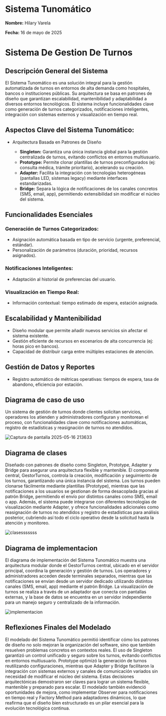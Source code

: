 # Sistema Tunomático

**Nombre:** Hilary Varela

**Fecha:** 16 de mayo de 2025  

# Sistema De Gestion De Turnos 

## Descripción General del Sistema

El Sistema Tunomático es una solución integral para la gestión automatizada de turnos en entornos de alta demanda como hospitales, bancos o instituciones públicas. Su arquitectura se basa en patrones de diseño que garantizan escalabilidad, mantenibilidad y adaptabilidad a diversos entornos tecnológicos. El sistema incluye funcionalidades clave como generación de turnos categorizados, notificaciones inteligentes, integración con sistemas externos y visualización en tiempo real.

##  Aspectos Clave del Sistema Tunomático:
- Arquitectura Basada en Patrones de Diseño

  * **Singleton:** Garantiza una única instancia global para la gestión centralizada de turnos, evitando conflictos en entornos multiusuario.
  * **Prototype:** Permite clonar plantillas de turnos preconfigurados (ej: consulta médica, trámite prioritario), acelerando su creación.
  * **Adapter:**   Facilita la integración con tecnologías heterogéneas (pantallas LED, sistemas legacy) mediante interfaces estandarizadas.
  * **Bridge:**    Separa la lógica de notificaciones de los canales concretos (SMS, email, app), permitiendo extensibilidad sin modificar el núcleo del sistema.

## Funcionalidades Esenciales

### Generación de Turnos Categorizados:

- Asignación automática basada en tipo de servicio (urgente, preferencial, estándar).
- Personalización de parámetros (duración, prioridad, recursos asignados).

### Notificaciones Inteligentes:

- Adaptación al historial de preferencias del usuario.

### Visualización en Tiempo Real:

- Información contextual: tiempo estimado de espera, estación asignada.

## Escalabilidad y Mantenibilidad

- Diseño modular que permite añadir nuevos servicios sin afectar el sistema existente.
- Gestión eficiente de recursos en escenarios de alta concurrencia (ej: horas pico en bancos).
- Capacidad de distribuir carga entre múltiples estaciones de atención.

## Gestión de Datos y Reportes

- Registro automático de métricas operativas: tiempos de espera, tasa de abandono, eficiencia por estación.

## Diagrama de caso de uso

Un sistema de gestión de turnos donde clientes solicitan servicios, operadores los atienden y administradores configuran y monitorean el proceso, con funcionalidades clave como notificaciones automáticas, registro de estadísticas y reasignación de turnos no atendidos.

![Captura de pantalla 2025-05-16 213633](https://github.com/user-attachments/assets/024bc419-cd9c-4611-ade0-9609736bbc19)

## Diagrama de clases 

Diseñado con patrones de diseño como Singleton, Prototype, Adapter y Bridge para asegurar una arquitectura flexible y mantenible. El componente central, GestorTurnos, controla la creación, modificación y seguimiento de los turnos, garantizando una única instancia del sistema. Los turnos pueden clonarse fácilmente mediante plantillas (Prototype), mientras que las notificaciones a los usuarios se gestionan de forma desacoplada gracias al patrón Bridge, permitiendo el envío por distintos canales como SMS, email o app. Además, el sistema puede integrarse con diferentes tecnologías de visualización mediante Adapter, y ofrece funcionalidades adicionales como reasignación de turnos no atendidos y registro de estadísticas para análisis posterior, cubriendo así todo el ciclo operativo desde la solicitud hasta la atención y monitoreo.

![clasesssssss](https://github.com/user-attachments/assets/ee0d4a91-8955-48c3-8313-e5b60d5434fa)

## Diagrama de implementacion

El diagrama de implementación del Sistema Tunomático muestra una arquitectura modular donde el GestorTurnos central, ubicado en el servidor principal, coordina la generación y gestión de turnos. Los operadores y administradores acceden desde terminales separados, mientras que las notificaciones se envían desde un servidor dedicado utilizando distintos canales (SMS, email, app) mediante el patrón Bridge. La visualización de turnos se realiza a través de un adaptador que conecta con pantallas externas, y la base de datos se encuentra en un servidor independiente para un manejo seguro y centralizado de la información.

![implementacion](https://github.com/user-attachments/assets/6f1cf211-4fdc-4137-b429-1db018db23ce)

## Reflexiones Finales del Modelado

El modelado del Sistema Tunomático permitió identificar cómo los patrones de diseño no solo mejoran la organización del software, sino que también resuelven problemas concretos en contextos reales. El uso de Singleton garantizó un control unificado y seguro sobre los turnos, evitando conflictos en entornos multiusuario. Prototype optimizó la generación de turnos reutilizando configuraciones, mientras que Adapter y Bridge facilitaron la integración con sistemas externos y canales de comunicación variados sin necesidad de modificar el núcleo del sistema. Estas decisiones arquitectónicas demostraron ser claves para lograr un sistema flexible, mantenible y preparado para escalar. El modelado también evidenció oportunidades de mejora, como implementar Observer para notificaciones en tiempo real y Factory Method para adaptadores dinámicos, lo que reafirma que el diseño bien estructurado es un pilar esencial para la evolución tecnológica continua.
